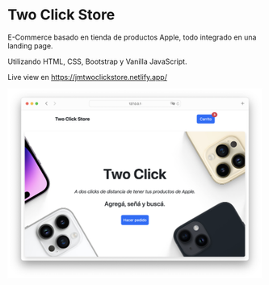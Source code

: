 # Two Click Store

E-Commerce basado en tienda de productos Apple, todo integrado en una landing page.

Utilizando HTML, CSS, Bootstrap y Vanilla JavaScript.

Live view en https://jmtwoclickstore.netlify.app/

<img src="/assets/img/readme/00.png">